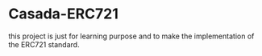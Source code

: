 # Casada-ERC721

this project is just for learning purpose and to make the implementation of the ERC721 standard.
